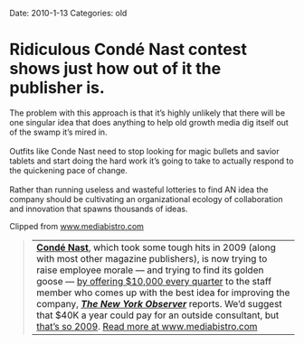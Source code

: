 Date: 2010-1-13
Categories: old

# Ridiculous Condé Nast contest shows just how out of it the publisher is.

<div class="Clog_Commentary_Wrap"><div class="Clog_Post_Text"><p>The problem with this approach is that it&#8217;s highly unlikely that there will be one singular idea that does anything to help old growth media dig itself out of the swamp it&#8217;s mired in. <br />
<br />
Outfits like Conde Nast need to stop looking for magic bullets and savior tablets and start doing the hard work it&#8217;s going to take to actually respond to the quickening pace of change.  <br />
<br />
Rather than running useless and wasteful lotteries to find AN idea the company should be cultivating an organizational ecology of collaboration and innovation that spawns thousands of ideas.  </p></div></div><div class="Clog_Content_Outer"><!-- BEGIN_CLOG_CONTENT ID: CD365F85-10A1-4EA4-A023-66C774AE2CBA CLOGS.CLIPMARKS.COM --><div class="Clog_Top_Wrap"><div class="Clog_Source_First"><span>Clipped from <a rel="clipsource"  title="http://www.mediabistro.com/fishbowlny/media_companies/cond_nast_promises_10k_a_quarter_for_innovative_ideas_148727.asp?c=rss" href="http://www.mediabistro.com/fishbowlny/media_companies/cond_nast_promises_10k_a_quarter_for_innovative_ideas_148727.asp?c=rss">www.mediabistro.com</a></span></div></div><div class="Clog_Middle_Wrap"><blockquote class="Clog_Content_Item" cite="http://www.mediabistro.com/fishbowlny/media_companies/cond_nast_promises_10k_a_quarter_for_innovative_ideas_148727.asp?c=rss"><table cellpadding="0" cellspacing="0"><tr><td><STRONG><a rel="nofollow" href="http://www.mediabistro.com/Condeacute-Nast-profile.html">Cond&#233; Nast</A></STRONG>, which took some tough hits in 2009 (along with most other magazine publishers), is now trying to raise employee morale &#8212; and trying to find its golden goose &#8212; <a rel="nofollow" href="http://www.observer.com/2010/media/10k-contest-conde-nast-help-company">by offering $10,000 every quarter</A> to the staff member who comes up with the best idea for improving the company, <I><STRONG><a rel="nofollow" href="http://www.mediabistro.com/The-New-York-Observer-profile.html">The New York Observer</A></STRONG></I> reports. We&#8217;d suggest that $40K a year could pay for an outside consultant, but <a rel="nofollow" href="http://www.mediabistro.com/fishbowlny/media_companies/cond_nast_hires_consulting_co_for_realignment_122113.asp">that&#8217;s so 2009</A>. <span class="Clog_Source_Button"><a rel="clipsource"  title="http://www.mediabistro.com/fishbowlny/media_companies/cond_nast_promises_10k_a_quarter_for_innovative_ideas_148727.asp?c=rss" href="http://www.mediabistro.com/fishbowlny/media_companies/cond_nast_promises_10k_a_quarter_for_innovative_ideas_148727.asp?c=rss">Read more at www.mediabistro.com</a></span></td></tr></table></blockquote></div><div class="Clog_Bottom_Wrap">&nbsp;</div></div>
